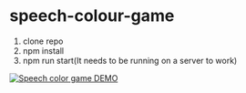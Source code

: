 # speech-colour-game

1. clone repo
2. npm install
3. npm run start(It needs to be running on a server to work)

[![Speech color game DEMO](https://youtu.be/LCppdFIR55U)](https://youtu.be/LCppdFIR55U "Speech Colour Game")


